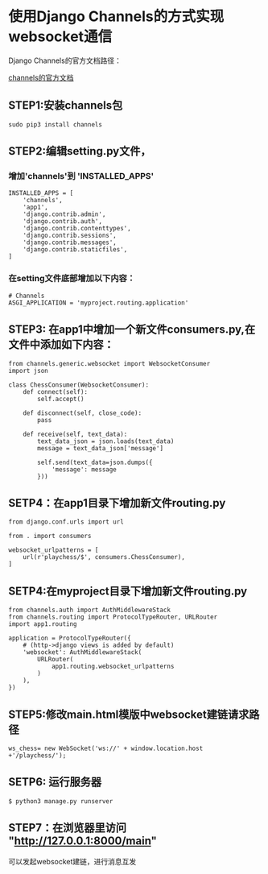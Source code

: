 # 使用Django Channels的方式实现websocket通信

Django Channels的官方文档路径：

[channels的官方文档](https://channels.readthedocs.io/en/latest/)


## STEP1:安装channels包

    sudo pip3 install channels

## STEP2:编辑setting.py文件，

### 增加'channels'到 'INSTALLED_APPS'

	INSTALLED_APPS = [
	    'channels',
	    'app1',
	    'django.contrib.admin',
	    'django.contrib.auth',
	    'django.contrib.contenttypes',
	    'django.contrib.sessions',
	    'django.contrib.messages',
	    'django.contrib.staticfiles',
	]

### 在setting文件底部增加以下内容：

	# Channels
    ASGI_APPLICATION = 'myproject.routing.application'

## STEP3: 在app1中增加一个新文件consumers.py,在文件中添加如下内容：

	from channels.generic.websocket import WebsocketConsumer
	import json

	class ChessConsumer(WebsocketConsumer):
	    def connect(self):
	        self.accept()

	    def disconnect(self, close_code):
	        pass

	    def receive(self, text_data):
	        text_data_json = json.loads(text_data)
	        message = text_data_json['message']

	        self.send(text_data=json.dumps({
	            'message': message
	        }))

## SETP4：在app1目录下增加新文件routing.py

	from django.conf.urls import url

	from . import consumers

	websocket_urlpatterns = [
	    url(r'playchess/$', consumers.ChessConsumer),
	]

## SETP4:在myproject目录下增加新文件routing.py
	
	from channels.auth import AuthMiddlewareStack
	from channels.routing import ProtocolTypeRouter, URLRouter
	import app1.routing

	application = ProtocolTypeRouter({
	    # (http->django views is added by default)
	    'websocket': AuthMiddlewareStack(
	        URLRouter(
	            app1.routing.websocket_urlpatterns
	        )
	    ),
	})

## STEP5:修改main.html模版中websocket建链请求路径

    ws_chess= new WebSocket('ws://' + window.location.host +'/playchess/');

## SETP6: 运行服务器
    $ python3 manage.py runserver  

## STEP7：在浏览器里访问 "http://127.0.0.1:8000/main"

   可以发起websocket建链，进行消息互发

